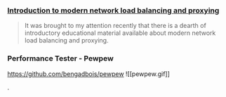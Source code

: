 ### [Introduction to modern network load balancing and proxying](https://medium.com/@mattklein123?source=post_page-----a57f6ff80236--------------------------------)

> It was brought to my attention recently that there is a dearth of introductory educational material available about modern network load balancing and proxying.

### Performance Tester - Pewpew
https://github.com/bengadbois/pewpew
![[pewpew.gif]]

.